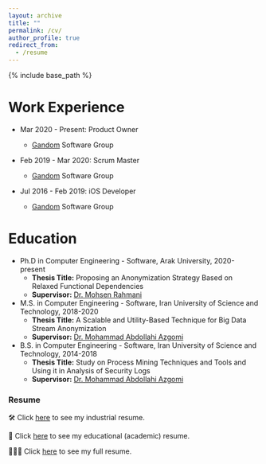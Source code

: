 ```yaml
---
layout: archive
title: ""
permalink: /cv/
author_profile: true
redirect_from:
  - /resume
---
```


{% include base_path %}

Work Experience
======
* Mar 2020 - Present: Product Owner
  * [Gandom](http://gandom.co) Software Group

* Feb 2019 - Mar 2020: Scrum Master
  * [Gandom](http://gandom.co) Software Group

* Jul 2016 - Feb 2019: iOS Developer
  * [Gandom](http://gandom.co) Software Group

Education
======
* Ph.D in Computer Engineering - Software, Arak University, 2020-present
  * **Thesis Title:** Proposing an Anonymization Strategy Based on Relaxed Functional Dependencies
  * **Supervisor:** [Dr. Mohsen Rahmani](https://mohsenrahmani.ir)
* M.S. in Computer Engineering - Software, Iran University of Science and Technology, 2018-2020
  * **Thesis Title:** A Scalable and Utility-Based Technique for Big Data Stream Anonymization
  * **Supervisor:** [Dr. Mohammad Abdollahi Azgomi](http://webpages.iust.ac.ir/azgomi/)
* B.S. in Computer Engineering - Software, Iran University of Science and Technology, 2014-2018
  * **Thesis Title:** Study on Process Mining Techniques and Tools and Using it in Analysis of Security Logs
  * **Supervisor:** [Dr. Mohammad Abdollahi Azgomi](http://webpages.iust.ac.ir/azgomi/)

### Resume

🛠 Click [here](https://alirezasn.ir/files/resume/industrial.pdf) to see my industrial resume.

🔬 Click [here](https://alirezasn.ir/files/resume/educational.pdf) to see my educational (academic) resume.

👨🏻‍💻 Click [here](https://alirezasn.ir/files/resume/full.pdf) to see my full resume.

